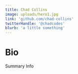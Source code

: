 ```yaml
---
title: Chad Collins
image: uploads/hero1.jpg
link: 'github.com/chad-collins'
twitterHandle: '@chadcodes'
blurb: 'a little something'
---
```


# Bio

Summary Info
